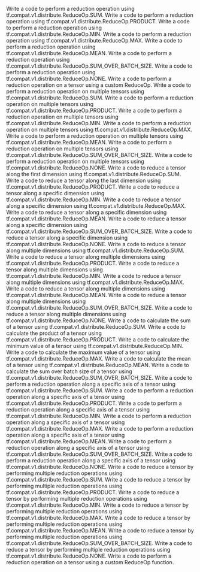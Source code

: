 Write a code to perform a reduction operation using tf.compat.v1.distribute.ReduceOp.SUM.
Write a code to perform a reduction operation using tf.compat.v1.distribute.ReduceOp.PRODUCT.
Write a code to perform a reduction operation using tf.compat.v1.distribute.ReduceOp.MIN.
Write a code to perform a reduction operation using tf.compat.v1.distribute.ReduceOp.MAX.
Write a code to perform a reduction operation using tf.compat.v1.distribute.ReduceOp.MEAN.
Write a code to perform a reduction operation using tf.compat.v1.distribute.ReduceOp.SUM_OVER_BATCH_SIZE.
Write a code to perform a reduction operation using tf.compat.v1.distribute.ReduceOp.NONE.
Write a code to perform a reduction operation on a tensor using a custom ReduceOp.
Write a code to perform a reduction operation on multiple tensors using tf.compat.v1.distribute.ReduceOp.SUM.
Write a code to perform a reduction operation on multiple tensors using tf.compat.v1.distribute.ReduceOp.PRODUCT.
Write a code to perform a reduction operation on multiple tensors using tf.compat.v1.distribute.ReduceOp.MIN.
Write a code to perform a reduction operation on multiple tensors using tf.compat.v1.distribute.ReduceOp.MAX.
Write a code to perform a reduction operation on multiple tensors using tf.compat.v1.distribute.ReduceOp.MEAN.
Write a code to perform a reduction operation on multiple tensors using tf.compat.v1.distribute.ReduceOp.SUM_OVER_BATCH_SIZE.
Write a code to perform a reduction operation on multiple tensors using tf.compat.v1.distribute.ReduceOp.NONE.
Write a code to reduce a tensor along the first dimension using tf.compat.v1.distribute.ReduceOp.SUM.
Write a code to reduce a tensor along the last dimension using tf.compat.v1.distribute.ReduceOp.PRODUCT.
Write a code to reduce a tensor along a specific dimension using tf.compat.v1.distribute.ReduceOp.MIN.
Write a code to reduce a tensor along a specific dimension using tf.compat.v1.distribute.ReduceOp.MAX.
Write a code to reduce a tensor along a specific dimension using tf.compat.v1.distribute.ReduceOp.MEAN.
Write a code to reduce a tensor along a specific dimension using tf.compat.v1.distribute.ReduceOp.SUM_OVER_BATCH_SIZE.
Write a code to reduce a tensor along a specific dimension using tf.compat.v1.distribute.ReduceOp.NONE.
Write a code to reduce a tensor along multiple dimensions using tf.compat.v1.distribute.ReduceOp.SUM.
Write a code to reduce a tensor along multiple dimensions using tf.compat.v1.distribute.ReduceOp.PRODUCT.
Write a code to reduce a tensor along multiple dimensions using tf.compat.v1.distribute.ReduceOp.MIN.
Write a code to reduce a tensor along multiple dimensions using tf.compat.v1.distribute.ReduceOp.MAX.
Write a code to reduce a tensor along multiple dimensions using tf.compat.v1.distribute.ReduceOp.MEAN.
Write a code to reduce a tensor along multiple dimensions using tf.compat.v1.distribute.ReduceOp.SUM_OVER_BATCH_SIZE.
Write a code to reduce a tensor along multiple dimensions using tf.compat.v1.distribute.ReduceOp.NONE.
Write a code to calculate the sum of a tensor using tf.compat.v1.distribute.ReduceOp.SUM.
Write a code to calculate the product of a tensor using tf.compat.v1.distribute.ReduceOp.PRODUCT.
Write a code to calculate the minimum value of a tensor using tf.compat.v1.distribute.ReduceOp.MIN.
Write a code to calculate the maximum value of a tensor using tf.compat.v1.distribute.ReduceOp.MAX.
Write a code to calculate the mean of a tensor using tf.compat.v1.distribute.ReduceOp.MEAN.
Write a code to calculate the sum over batch size of a tensor using tf.compat.v1.distribute.ReduceOp.SUM_OVER_BATCH_SIZE.
Write a code to perform a reduction operation along a specific axis of a tensor using tf.compat.v1.distribute.ReduceOp.SUM.
Write a code to perform a reduction operation along a specific axis of a tensor using tf.compat.v1.distribute.ReduceOp.PRODUCT.
Write a code to perform a reduction operation along a specific axis of a tensor using tf.compat.v1.distribute.ReduceOp.MIN.
Write a code to perform a reduction operation along a specific axis of a tensor using tf.compat.v1.distribute.ReduceOp.MAX.
Write a code to perform a reduction operation along a specific axis of a tensor using tf.compat.v1.distribute.ReduceOp.MEAN.
Write a code to perform a reduction operation along a specific axis of a tensor using tf.compat.v1.distribute.ReduceOp.SUM_OVER_BATCH_SIZE.
Write a code to perform a reduction operation along a specific axis of a tensor using tf.compat.v1.distribute.ReduceOp.NONE.
Write a code to reduce a tensor by performing multiple reduction operations using tf.compat.v1.distribute.ReduceOp.SUM.
Write a code to reduce a tensor by performing multiple reduction operations using tf.compat.v1.distribute.ReduceOp.PRODUCT.
Write a code to reduce a tensor by performing multiple reduction operations using tf.compat.v1.distribute.ReduceOp.MIN.
Write a code to reduce a tensor by performing multiple reduction operations using tf.compat.v1.distribute.ReduceOp.MAX.
Write a code to reduce a tensor by performing multiple reduction operations using tf.compat.v1.distribute.ReduceOp.MEAN.
Write a code to reduce a tensor by performing multiple reduction operations using tf.compat.v1.distribute.ReduceOp.SUM_OVER_BATCH_SIZE.
Write a code to reduce a tensor by performing multiple reduction operations using tf.compat.v1.distribute.ReduceOp.NONE.
Write a code to perform a reduction operation on a tensor using a custom ReduceOp function.